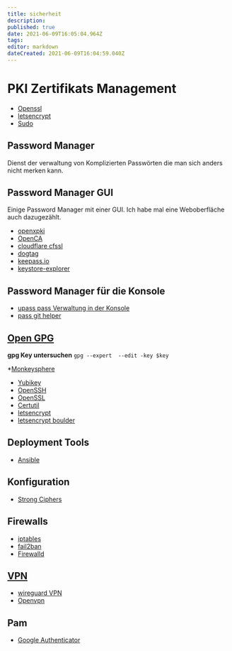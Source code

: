 ```yaml
---
title: sicherheit
description: 
published: true
date: 2021-06-09T16:05:04.964Z
tags: 
editor: markdown
dateCreated: 2021-06-09T16:04:59.040Z
---
```


# PKI Zertifikats Management

* [Openssl](../openssl)
* [letsencrypt](../letsencrypt)
* [Sudo](../sudo)

## Password Manager

Dienst der verwaltung von Komplizierten Passwörten die man sich anders nicht merken kann.

## Password Manager GUI

Einige Password Manager mit einer GUI. Ich habe mal eine Weboberfläche auch dazugezählt.

* [openxpki](http://www.openxpki.org/)
* [OpenCA](https://www.openca.org/)
* [cloudflare cfssl](https://github.com/cloudflare/cfssl)
* [dogtag](https://www.dogtagpki.org/wiki/PKI_Download)
* [keepass.io](https://github.com/SnapServ/keepass.io)
* [keystore-explorer](http://keystore-explorer.org/features.html)

## Password Manager für die Konsole

* [upass pass Verwaltung in der Konsole](https://github.com/Kwpolska/upass)
* [pass git helper](https://github.com/languitar/pass-git-helper)

## [Open GPG](../open-gpg)

**gpg Key untersuchen**
`gpg --expert  --edit -key $key`

*[Monkeysphere](../monkeysphere)
* [Yubikey](../yubikey)
* [OpenSSH](../arbeiten-mit-ssh)
* [OpenSSL](../openssl)
* [Certutil](../certutil)
* [letsencrypt](../letsencrypt)
* [letsencrypt boulder](https://github.com/letsencrypt/boulder)

## Deployment Tools

* [Ansible](../ansible)

## Konfiguration

* [Strong Ciphers](https://cipherli.st/)

## Firewalls

* [iptables](../iptables)
* [fail2ban](../fail2ban)
* [Firewalld](../firewalld)

## [VPN](../vpn)

* [wireguard VPN](https://www.wireguard.com/)
* [Openvpn](../openvpn)

## Pam
* [Google Authenticator](../google-authenticator)